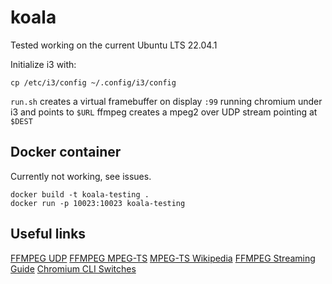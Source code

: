 # koala

Tested working on the current Ubuntu LTS 22.04.1

Initialize i3 with:
```
cp /etc/i3/config ~/.config/i3/config
```

`run.sh` creates a virtual framebuffer on display `:99` running chromium under i3 and points to `$URL`
ffmpeg creates a mpeg2 over UDP stream pointing at `$DEST`

## Docker container

Currently not working, see issues.

```
docker build -t koala-testing .
docker run -p 10023:10023 koala-testing
```

## Useful links

[FFMPEG UDP](http://underpop.online.fr/f/ffmpeg/help/examples-120.htm.gz)
[FFMPEG MPEG-TS](https://www.ffmpeg.org/ffmpeg-formats.html#mpegts-1)
[MPEG-TS Wikipedia](https://en.wikipedia.org/wiki/MPEG_transport_stream)
[FFMPEG Streaming Guide](https://trac.ffmpeg.org/wiki/StreamingGuide)
[Chromium CLI Switches](https://peter.sh/experiments/chromium-command-line-switches/)
